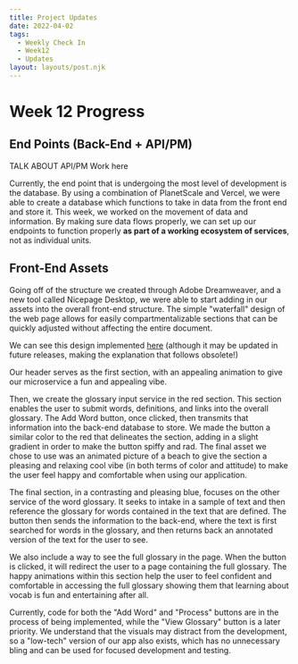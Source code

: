 ```yaml
---
title: Project Updates
date: 2022-04-02
tags:
  - Weekly Check In
  - Week12
  - Updates
layout: layouts/post.njk
---
```

# Week 12 Progress

## End Points (Back-End + API/PM)

TALK ABOUT API/PM Work here

Currently, the end point that is undergoing the most level of development is the database. By using a combination of PlanetScale and Vercel, we were able to create a database which functions to take in data from the front end and store it. This week, we worked on the movement of data and information. By making sure data flows properly, we can set up our endpoints to function properly __as part of a working ecosystem of services__, not as individual units.

## Front-End Assets 

Going off of the structure we created through Adobe Dreamweaver, and a new tool called Nicepage Desktop, we were able to start adding in our assets into the overall front-end structure. The simple "waterfall" design of the web page allows for easily compartmentalizable sections that can be quickly adjusted without affecting the entire document. 

We can see this design implemented [here](https://front-end-attempt2.vercel.app/#) (although it may be updated in future releases, making the explanation that follows obsolete!)

Our header serves as the first section, with an appealing animation to give our microservice a fun and appealing vibe. 

Then, we create the glossary input service in the red section. This section enables the user to submit words, definitions, and links into the overall glossary. The Add Word button, once clicked, then transmits that information into the back-end database to store. We made the button a similar color to the red that delineates the section, adding in a slight gradient in order to make the button spiffy and rad. The final asset we chose to use was an animated picture of a beach to give the section a pleasing and relaxing cool vibe (in both terms of color and attitude) to make the user feel happy and comfortable when using our application. 

The final section, in a contrasting and pleasing blue, focuses on the other service of the word glossary. It seeks to intake in a sample of text and then reference the glossary for words contained in the text that are defined. The button then sends the information to the back-end, where the text is first searched for words in the glossary, and then returns back an annotated version of the text for the user to see. 

We also include a way to see the full glossary in the page. When the button is clicked, it will redirect the user to a page containing the full glossary. The happy animations within this section help the user to feel confident and comfortable in accessing the full glossary showing them that learning about vocab is fun and entertaining after all.

Currently, code for both the "Add Word" and "Process" buttons are in the process of being implemented, while the "View Glossary" button is a later priority. We understand that the visuals may distract from the development, so a "low-tech" version of our app also exists, which has no unnecessary bling and can be used for focused development and testing.
